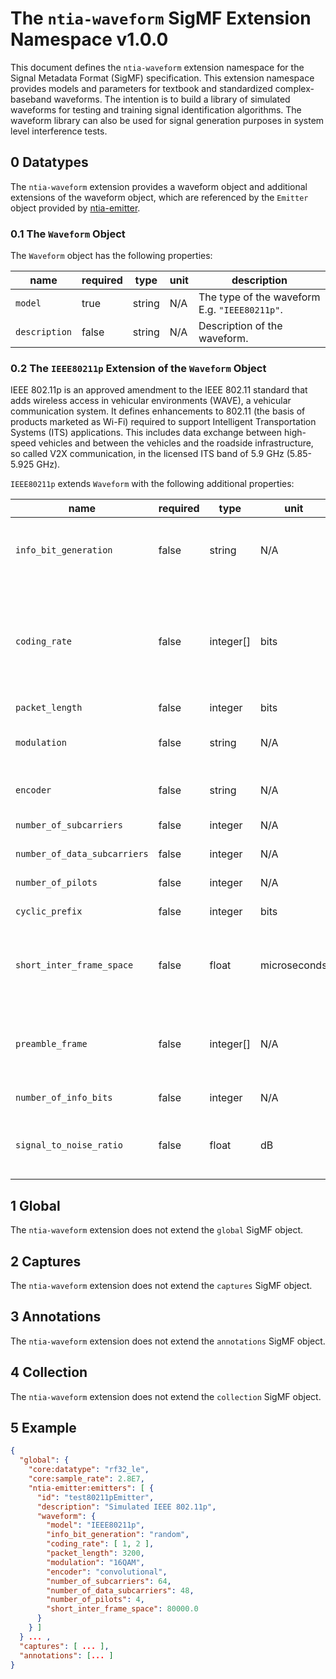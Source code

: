 # The `ntia-waveform` SigMF Extension Namespace v1.0.0

This document defines the `ntia-waveform` extension namespace for the Signal Metadata Format (SigMF) specification. This extension namespace provides models and parameters for textbook and standardized complex-baseband waveforms. The intention is to build a library of simulated waveforms for testing and training signal identification algorithms. The waveform library can also be used for signal generation purposes in system level interference tests.

## 0 Datatypes

The `ntia-waveform` extension provides a waveform object and additional extensions of the waveform object, which are referenced by the `Emitter` object provided by [ntia-emitter](ntia-emitter.sigmf-ext.md).

### 0.1 The `Waveform` Object

The `Waveform` object has the following properties:

|name|required|type|unit|description|
|----|--------------|-------|-------|-----------|
|`model`|true|string|N/A|The type of the waveform E.g. `"IEEE80211p"`.|
|`description`|false|string|N/A|Description of the waveform.|

### 0.2 The `IEEE80211p` Extension of the `Waveform` Object

IEEE 802.11p is an approved amendment to the IEEE 802.11 standard that adds wireless access in vehicular environments (WAVE), a vehicular communication system. It defines enhancements to 802.11 (the basis of products marketed as Wi-Fi) required to support Intelligent Transportation Systems (ITS) applications. This includes data exchange between high-speed vehicles and between the vehicles and the roadside infrastructure, so called V2X communication, in the licensed ITS band of 5.9 GHz (5.85-5.925 GHz).

`IEEE80211p` extends `Waveform` with the following additional properties:

|name|required|type|unit|description|
|----|--------------|-------|-------|-----------|
|`info_bit_generation`|false|string|N/A|Model that defines information bit generation. E.g. `"PN"`.|
|`coding_rate`|false|integer[]|bits|An integer[] of length 2 of the form [k, n] that describes an encoder that generates n bits of data for every k bits of useful information.|
|`packet_length`|false|integer|bits|Packet length.|
|`modulation`|false|string|N/A|Modulation, e.g., `"BPSK"`, `"QPSK"`, `"16QAM"`, `"64QAM"`.|
|`encoder`|false|string|N/A|Description of encoder. E.g. `"Convolutional"`.|
|`number_of_subcarriers`|false|integer|N/A|Number of subcarriers.|
|`number_of_data_subcarriers`|false|integer|N/A|Number of data subcarriers.|
|`number_of_pilots`|false|integer|N/A|Number of pilots.|
|`cyclic_prefix`|false|integer|bits|Size of cyclic prefix.|
|`short_inter_frame_space`|false|float|microseconds|Time required to process a received frame and to respond with a response frame.|
|`preamble_frame`|false|integer[]|N/A|Preamble of 0's and 1's used for synchronization and to ID beginning of frame.|
|`number_of_info_bits`|false|integer|N/A|Number of information bits.|
|`signal_to_noise_ratio`|false|float|dB|Signal-to-noise ratio. If unspecified, assumed no noise present.|

## 1 Global

The `ntia-waveform` extension does not extend the `global` SigMF object.

## 2 Captures

The `ntia-waveform` extension does not extend the `captures` SigMF object.

## 3 Annotations

The `ntia-waveform` extension does not extend the `annotations` SigMF object.

## 4 Collection

The `ntia-waveform` extension does not extend the `collection` SigMF object.

## 5 Example

```json
{
  "global": {
    "core:datatype": "rf32_le",
    "core:sample_rate": 2.8E7,
    "ntia-emitter:emitters": [ {
      "id": "test80211pEmitter",
      "description": "Simulated IEEE 802.11p",
      "waveform": {
        "model": "IEEE80211p",
        "info_bit_generation": "random",
        "coding_rate": [ 1, 2 ],
        "packet_length": 3200,
        "modulation": "16QAM",
        "encoder": "convolutional",
        "number_of_subcarriers": 64,
        "number_of_data_subcarriers": 48,
        "number_of_pilots": 4,
        "short_inter_frame_space": 80000.0
      }
    } ]
  } ... ,
  "captures": [ ... ],
  "annotations": [... ]
}
```
